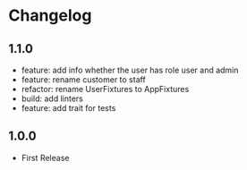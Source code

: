 # Changelog

## 1.1.0

- feature: add info whether the user has role user and admin
- feature: rename customer to staff
- refactor: rename UserFixtures to AppFixtures
- build: add linters
- feature: add trait for tests

## 1.0.0

- First Release

